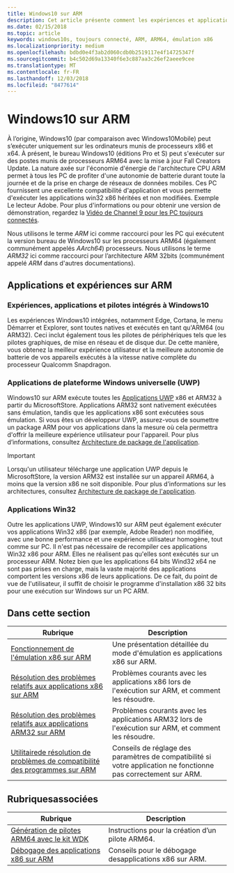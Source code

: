 ```yaml
---
title: Windows10 sur ARM
description: Cet article présente comment les expériences et applications sont exécutées sur ARM ainsi que leurs limites concernées. Vous découvrirez également les références présentant de plus amples informations.
ms.date: 02/15/2018
ms.topic: article
keywords: windows10s, toujours connecté, ARM, ARM64, émulation x86
ms.localizationpriority: medium
ms.openlocfilehash: bdbd0e4f3ab2d060cdb0b2519117e4f14725347f
ms.sourcegitcommit: b4c502d69a13340f6e3c887aa3c26ef2aeee9cee
ms.translationtype: MT
ms.contentlocale: fr-FR
ms.lasthandoff: 12/03/2018
ms.locfileid: "8477614"
---
```

# <a name="windows-10-on-arm"></a>Windows10 sur ARM
À l’origine, Windows10 (par comparaison avec Windows10Mobile) peut s’exécuter uniquement sur les ordinateurs munis de processeurs x86 et x64. À présent, le bureau Windows10 (éditions Pro et S) peut s'exécuter sur des postes munis de processeurs ARM64 avec la mise à jour Fall Creators Update. La nature axée sur l'économie d'énergie de l'architecture CPU ARM permet à tous les PC de profiter d'une autonomie de batterie durant toute la journée et de la prise en charge de réseaux de données mobiles. Ces PC fournissent une excellente compatibilité d'application et vous permette d'exécuter les applications win32 x86 héritées et non modifiées. Exemple Le lecteur Adobe. Pour plus d'informations ou pour obtenir une version de démonstration, regardez la [Vidéo de Channel 9 pour les PC toujours connectés](https://channel9.msdn.com/Events/Build/2017/P4171). 

Nous utilisons le terme *ARM* ici comme raccourci pour les PC qui exécutent la version bureau de Windows10 sur les processeurs ARM64 (également communément appelés *AArch64*) processeurs.  Nous utilisons le terme *ARM32* ici comme raccourci pour l’architecture ARM 32bits (communément appelé *ARM* dans d'autres documentations).

## <a name="apps-and-experiences-on-arm"></a>Applications et expériences sur ARM

### <a name="built-in-windows-10-experiences-apps-and-drivers"></a>Expériences, applications et pilotes intégrés à Windows10
Les expériences Windows10 intégrées, notamment Edge, Cortana, le menu Démarrer et Explorer, sont toutes natives et exécutés en tant qu'ARM64 (ou ARM32). Ceci inclut également tous les pilotes de périphériques tels que les pilotes graphiques, de mise en réseau et de disque dur. De cette manière, vous obtenez la meilleur expérience utilisateur et la meilleure autonomie de batterie de vos appareils exécutés à la vitesse native complète du processeur Qualcomm Snapdragon.

### <a name="universal-windows-platform-uwp-apps"></a>Applications de plateforme Windows universelle (UWP)
Windows10 sur ARM exécute toutes les [Applications UWP](../get-started/universal-application-platform-guide.md) x86 et ARM32 à partir du MicrosoftStore. Applications ARM32 sont nativement exécutées sans émulation, tandis que les applications x86 sont exécutées sous émulation. Si vous êtes un développeur UWP, assurez-vous de soumettre un package ARM pour vos applications dans la mesure où cela permettra d'offrir la meilleure expérience utilisateur pour l'appareil. Pour plus d’informations, consultez [Architecture de package de l'application](../packaging/device-architecture.md).

>[!IMPORTANT] 
> Lorsqu'un utilisateur télécharge une application UWP depuis le MicrosoftStore, la version ARM32 est installée sur un appareil ARM64, à moins que la version x86 ne soit disponible. Pour plus d’informations sur les architectures, consultez [Architecture de package de l'application](../packaging/device-architecture.md).

### <a name="win32-apps"></a>Applications Win32
Outre les applications UWP, Windows10 sur ARM peut également exécuter vos applications Win32 x86 (par exemple, Adobe Reader) non modifiée, avec une bonne performance et une expérience utilisateur homogène, tout comme sur PC. Il n'est pas nécessaire de recompiler ces applications Win32 x86 pour ARM. Elles ne réalisent pas qu'elles sont exécutés sur un processeur ARM. Notez bien que les applications 64 bits Wind32 x64 ne sont pas prises en charge, mais la vaste majorité des applications comportent les versions x86 de leurs applications. De ce fait, du point de vue de l'utilisateur, il suffit de choisir le programme d'installation x86 32 bits pour une exécution sur Windows sur un PC ARM.

## <a name="in-this-section"></a>Dans cette section
|Rubrique | Description |
|-----|-----|
|[Fonctionnement de l'émulation x86 sur ARM](apps-on-arm-x86-emulation.md)|Une présentation détaillée du mode d'émulation es applications x86 sur ARM.|
|[Résolution des problèmes relatifs aux applications x86 sur ARM](apps-on-arm-troubleshooting-x86.md)|Problèmes courants avec les applications x86 lors de l'exécution sur ARM, et comment les résoudre. |
|[Résolution des problèmes relatifs aux applications ARM32 sur ARM](apps-on-arm-troubleshooting-arm32.md)|Problèmes courants avec les applications ARM32 lors de l'exécution sur ARM, et comment les résoudre. |
|[Utilitairede résolution de problèmes de compatibilité des programmes sur ARM](apps-on-arm-program-compat-troubleshooter.md)|Conseils de réglage des paramètres de compatibilité si votre application ne fonctionne pas correctement sur ARM. |

## <a name="related-topics"></a>Rubriquesassociées
|Rubrique | Description |
|-----|-----|
|[Génération de pilotes ARM64 avec le kit WDK](https://docs.microsoft.com/en-us/windows-hardware/drivers/develop/building-arm64-drivers)|Instructions pour la création d’un pilote ARM64. |
| [Débogage des applications x86 sur ARM](https://docs.microsoft.com/en-us/windows-hardware/drivers/debugger/debugging-arm64) | Conseils pour le débogage desapplications x86 sur ARM. |
